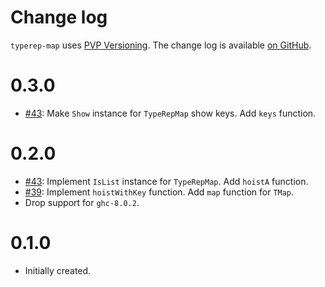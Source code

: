 Change log
==========

`typerep-map` uses [PVP Versioning][1].
The change log is available [on GitHub][2].

# 0.3.0

* [#43](https://github.com/kowainik/typerep-map/issues/43):
  Make `Show` instance for `TypeRepMap` show keys.
  Add `keys` function.

# 0.2.0

* [#43](https://github.com/kowainik/typerep-map/issues/43):
  Implement `IsList` instance for `TypeRepMap`.
  Add `hoistA` function.
* [#39](https://github.com/kowainik/typerep-map/issues/39):
  Implement `hoistWithKey` function.
  Add `map` function for `TMap`.
* Drop support for `ghc-8.0.2`.

# 0.1.0

* Initially created.

[1]: https://pvp.haskell.org
[2]: https://github.com/kowainik/typerep-map/blob/master/CHANGELOG.md
